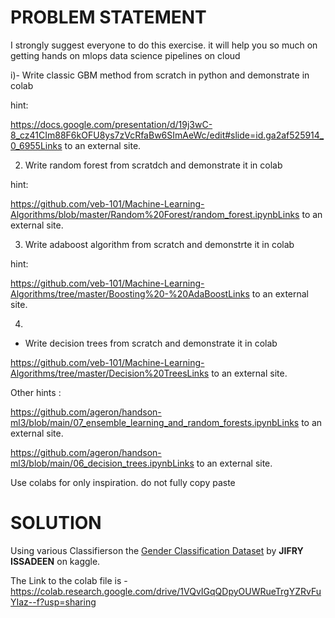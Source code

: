 # PROBLEM STATEMENT

I strongly suggest everyone to do this exercise. it will help you so much on getting hands on mlops  data science pipelines on cloud 

 

i)- Write classic GBM method from scratch in python and demonstrate in colab

hint:

https://docs.google.com/presentation/d/19j3wC-8_cz41CIm88F6kOFU8ys7zVcRfaBw6SImAeWc/edit#slide=id.ga2af525914_0_6955Links to an external site.

 

2) Write random forest from scratdch and demonstrate it in colab

hint:

https://github.com/veb-101/Machine-Learning-Algorithms/blob/master/Random%20Forest/random_forest.ipynbLinks to an external site.

 

3) Write adaboost algorithm from scratch and demonstrte it in colab

hint:

https://github.com/veb-101/Machine-Learning-Algorithms/tree/master/Boosting%20-%20AdaBoostLinks to an external site.

4) 

- Write decision trees from scratch and demonstrate it in colab

 

https://github.com/veb-101/Machine-Learning-Algorithms/tree/master/Decision%20TreesLinks to an external site.

 

Other hints : 

https://github.com/ageron/handson-ml3/blob/main/07_ensemble_learning_and_random_forests.ipynbLinks to an external site.

https://github.com/ageron/handson-ml3/blob/main/06_decision_trees.ipynbLinks to an external site.

 

Use colabs for only inspiration. do not fully copy paste


 

# SOLUTION

Using various Classifierson the [Gender Classification Dataset](https://www.kaggle.com/datasets/elakiricoder/gender-classification-dataset) by **JIFRY ISSADEEN** on kaggle. 


The Link to the colab file is - https://colab.research.google.com/drive/1VQvIGqQDpyOUWRueTrgYZRvFuYIaz--f?usp=sharing